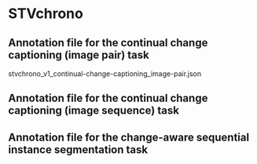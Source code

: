 # STVchrono

## Annotation file for the continual change captioning (image pair) task
stvchrono_v1_continual-change-captioning_image-pair.json

## Annotation file for the continual change captioning (image sequence) task

## Annotation file for the change-aware sequential instance segmentation task
